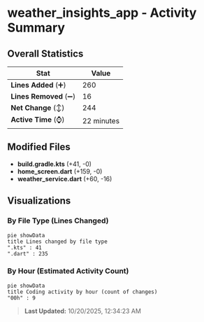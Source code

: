 # weather_insights_app - Activity Summary 

## Overall Statistics

| Stat                   | Value                                                             |
| ---------------------- | ----------------------------------------------------------------- |
| **Lines Added** (➕)   | 260                                          |
| **Lines Removed** (➖) | 16                                        |
| **Net Change** (↕)    | 244                |
| **Active Time** (⌚)   | 22 minutes |


## Modified Files
- **build.gradle.kts** (+41, -0)
- **home_screen.dart** (+159, -0)
- **weather_service.dart** (+60, -16)

## Visualizations

### By File Type (Lines Changed)

```mermaid
pie showData
title Lines changed by file type
".kts" : 41
".dart" : 235
```

### By Hour (Estimated Activity Count)

```mermaid
pie showData
title Coding activity by hour (count of changes)
"00h" : 9
```


> **Last Updated:** 10/20/2025, 12:34:23 AM